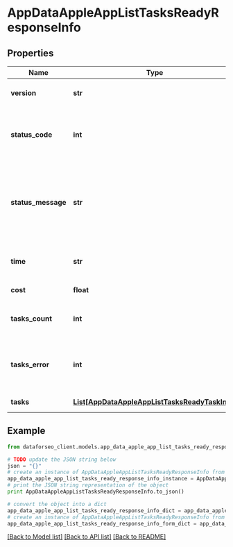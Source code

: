 # AppDataAppleAppListTasksReadyResponseInfo


## Properties

Name | Type | Description | Notes
------------ | ------------- | ------------- | -------------
**version** | **str** | the current version of the API | [optional] 
**status_code** | **int** | general status code you can find the full list of the response codes here | [optional] 
**status_message** | **str** | general informational message you can find the full list of general informational messages here | [optional] 
**time** | **str** | total execution time, seconds | [optional] 
**cost** | **float** | total tasks cost, USD | [optional] 
**tasks_count** | **int** | the number of tasks in the tasks array | [optional] 
**tasks_error** | **int** | the number of tasks in the tasks array returned with an error | [optional] 
**tasks** | [**List[AppDataAppleAppListTasksReadyTaskInfo]**](AppDataAppleAppListTasksReadyTaskInfo.md) | array of tasks | [optional] 

## Example

```python
from dataforseo_client.models.app_data_apple_app_list_tasks_ready_response_info import AppDataAppleAppListTasksReadyResponseInfo

# TODO update the JSON string below
json = "{}"
# create an instance of AppDataAppleAppListTasksReadyResponseInfo from a JSON string
app_data_apple_app_list_tasks_ready_response_info_instance = AppDataAppleAppListTasksReadyResponseInfo.from_json(json)
# print the JSON string representation of the object
print AppDataAppleAppListTasksReadyResponseInfo.to_json()

# convert the object into a dict
app_data_apple_app_list_tasks_ready_response_info_dict = app_data_apple_app_list_tasks_ready_response_info_instance.to_dict()
# create an instance of AppDataAppleAppListTasksReadyResponseInfo from a dict
app_data_apple_app_list_tasks_ready_response_info_form_dict = app_data_apple_app_list_tasks_ready_response_info.from_dict(app_data_apple_app_list_tasks_ready_response_info_dict)
```
[[Back to Model list]](../README.md#documentation-for-models) [[Back to API list]](../README.md#documentation-for-api-endpoints) [[Back to README]](../README.md)


